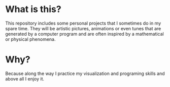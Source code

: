 # What is this?
This repository includes some personal projects that I sometimes do in my spare time. They will be artistic pictures, animations or even tunes that are generated by a computer program and are often inspired by a mathematical or physical phenomena. 
# Why?
Because along the way I practice my visualization and programing skills and above all I enjoy it.